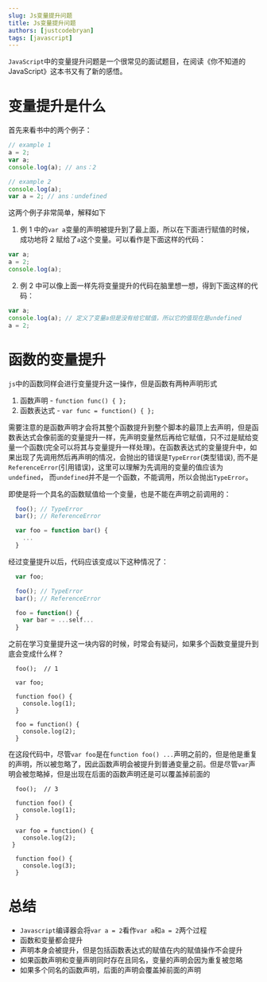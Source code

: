 ```yaml
---
slug: Js变量提升问题
title: Js变量提升问题
authors: [justcodebryan]
tags: [javascript]
---
```


`JavaScript`中的变量提升问题是一个很常见的面试题目，在阅读《你不知道的 JavaScript》这本书又有了新的感悟。

# 变量提升是什么

首先来看书中的两个例子：

```javascript
// example 1
a = 2;
var a;
console.log(a); // ans：2
```

```javascript
// example 2
console.log(a);
var a = 2; // ans：undefined
```

这两个例子非常简单，解释如下

1. 例 1 中的`var a`变量的声明被提升到了最上面，所以在下面进行赋值的时候，成功地将 2 赋给了`a`这个变量。可以看作是下面这样的代码：

```javascript
var a;
a = 2;
console.log(a);
```

2. 例 2 中可以像上面一样先将变量提升的代码在脑里想一想，得到下面这样的代码：

```javascript
var a;
console.log(a); // 定义了变量a但是没有给它赋值，所以它的值现在是undefined
a = 2;
```

# 函数的变量提升

`js`中的函数同样会进行变量提升这一操作，但是函数有两种声明形式

1. 函数声明 - `function func() { };`
2. 函数表达式 - `var func = function() { };`

需要注意的是函数声明才会将其整个函数提升到整个脚本的最顶上去声明，但是函数表达式会像前面的变量提升一样，先声明变量然后再给它赋值，只不过是赋给变量一个函数(完全可以将其与变量提升一样处理)。在函数表达式的变量提升中，如果出现了先调用然后再声明的情况，会抛出的错误是`TypeError`(类型错误), 而不是`ReferenceError`(引用错误)，这里可以理解为先调用的变量的值应该为`undefined`， 而`undefined`并不是一个函数，不能调用，所以会抛出`TypeError`。

即使是将一个具名的函数赋值给一个变量，也是不能在声明之前调用的：

```javascript
  foo(); // TypeError
  bar(); // ReferenceError

  var foo = function bar() {
    ...
  }
```

经过变量提升以后，代码应该变成以下这种情况了：

```javascript
  var foo;

  foo(); // TypeError
  bar(); // ReferenceError

  foo = function() {
    var bar = ...self...
  }
```

之前在学习变量提升这一块内容的时候，时常会有疑问，如果多个函数变量提升到底会变成什么样？

```
  foo();  // 1

  var foo;

  function foo() {
    console.log(1);
  }

  foo = function() {
    console.log(2);
  }
```

在这段代码中，尽管`var foo`是在`function foo() ...`声明之前的，但是他是重复的声明，所以被忽略了，因此函数声明会被提升到普通变量之前。但是尽管`var`声明会被忽略掉，但是出现在后面的函数声明还是可以覆盖掉前面的

```
  foo();  // 3

  function foo() {
    console.log(1);
  }

  var foo = function() {
    console.log(2);
 }

  function foo() {
    console.log(3);
  }
```

# 总结

- `Javascript`编译器会将`var a = 2`看作`var a`和`a = 2`两个过程
- 函数和变量都会提升
- 声明本身会被提升，但是包括函数表达式的赋值在内的赋值操作不会提升
- 如果函数声明和变量声明同时存在且同名，变量的声明会因为重复被忽略
- 如果多个同名的函数声明，后面的声明会覆盖掉前面的声明
